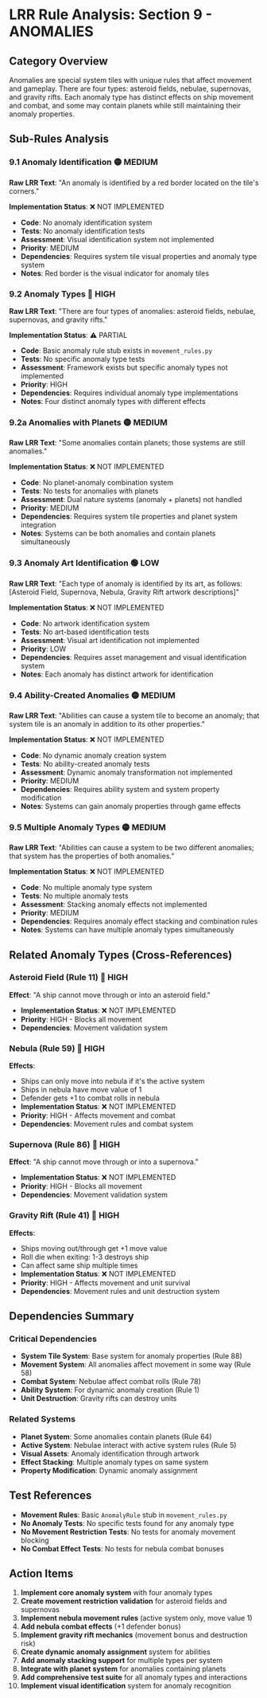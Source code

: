 # LRR Rule Analysis: Section 9 - ANOMALIES

## Category Overview
Anomalies are special system tiles with unique rules that affect movement and gameplay. There are four types: asteroid fields, nebulae, supernovas, and gravity rifts. Each anomaly type has distinct effects on ship movement and combat, and some may contain planets while still maintaining their anomaly properties.

## Sub-Rules Analysis

### 9.1 Anomaly Identification 🟡 MEDIUM
**Raw LRR Text**: "An anomaly is identified by a red border located on the tile's corners."

**Implementation Status**: ❌ NOT IMPLEMENTED
- **Code**: No anomaly identification system
- **Tests**: No anomaly identification tests
- **Assessment**: Visual identification system not implemented
- **Priority**: MEDIUM
- **Dependencies**: Requires system tile visual properties and anomaly type system
- **Notes**: Red border is the visual indicator for anomaly tiles

### 9.2 Anomaly Types 🔴 HIGH
**Raw LRR Text**: "There are four types of anomalies: asteroid fields, nebulae, supernovas, and gravity rifts."

**Implementation Status**: ⚠️ PARTIAL
- **Code**: Basic anomaly rule stub exists in `movement_rules.py`
- **Tests**: No specific anomaly type tests
- **Assessment**: Framework exists but specific anomaly types not implemented
- **Priority**: HIGH
- **Dependencies**: Requires individual anomaly type implementations
- **Notes**: Four distinct anomaly types with different effects

### 9.2a Anomalies with Planets 🟡 MEDIUM
**Raw LRR Text**: "Some anomalies contain planets; those systems are still anomalies."

**Implementation Status**: ❌ NOT IMPLEMENTED
- **Code**: No planet-anomaly combination system
- **Tests**: No tests for anomalies with planets
- **Assessment**: Dual nature systems (anomaly + planets) not handled
- **Priority**: MEDIUM
- **Dependencies**: Requires system tile properties and planet system integration
- **Notes**: Systems can be both anomalies and contain planets simultaneously

### 9.3 Anomaly Art Identification 🟢 LOW
**Raw LRR Text**: "Each type of anomaly is identified by its art, as follows: [Asteroid Field, Supernova, Nebula, Gravity Rift artwork descriptions]"

**Implementation Status**: ❌ NOT IMPLEMENTED
- **Code**: No artwork identification system
- **Tests**: No art-based identification tests
- **Assessment**: Visual art identification not implemented
- **Priority**: LOW
- **Dependencies**: Requires asset management and visual identification system
- **Notes**: Each anomaly has distinct artwork for identification

### 9.4 Ability-Created Anomalies 🟡 MEDIUM
**Raw LRR Text**: "Abilities can cause a system tile to become an anomaly; that system tile is an anomaly in addition to its other properties."

**Implementation Status**: ❌ NOT IMPLEMENTED
- **Code**: No dynamic anomaly creation system
- **Tests**: No ability-created anomaly tests
- **Assessment**: Dynamic anomaly transformation not implemented
- **Priority**: MEDIUM
- **Dependencies**: Requires ability system and system property modification
- **Notes**: Systems can gain anomaly properties through game effects

### 9.5 Multiple Anomaly Types 🟡 MEDIUM
**Raw LRR Text**: "Abilities can cause a system to be two different anomalies; that system has the properties of both anomalies."

**Implementation Status**: ❌ NOT IMPLEMENTED
- **Code**: No multiple anomaly type system
- **Tests**: No multiple anomaly tests
- **Assessment**: Stacking anomaly effects not implemented
- **Priority**: MEDIUM
- **Dependencies**: Requires anomaly effect stacking and combination rules
- **Notes**: Systems can have multiple anomaly types simultaneously

## Related Anomaly Types (Cross-References)

### Asteroid Field (Rule 11) 🔴 HIGH
**Effect**: "A ship cannot move through or into an asteroid field."
- **Implementation Status**: ❌ NOT IMPLEMENTED
- **Priority**: HIGH - Blocks all movement
- **Dependencies**: Movement validation system

### Nebula (Rule 59) 🔴 HIGH
**Effects**: 
- Ships can only move into nebula if it's the active system
- Ships in nebula have move value of 1
- Defender gets +1 to combat rolls in nebula
- **Implementation Status**: ❌ NOT IMPLEMENTED
- **Priority**: HIGH - Affects movement and combat
- **Dependencies**: Movement rules and combat system

### Supernova (Rule 86) 🔴 HIGH
**Effect**: "A ship cannot move through or into a supernova."
- **Implementation Status**: ❌ NOT IMPLEMENTED
- **Priority**: HIGH - Blocks all movement
- **Dependencies**: Movement validation system

### Gravity Rift (Rule 41) 🔴 HIGH
**Effects**:
- Ships moving out/through get +1 move value
- Roll die when exiting: 1-3 destroys ship
- Can affect same ship multiple times
- **Implementation Status**: ❌ NOT IMPLEMENTED
- **Priority**: HIGH - Affects movement and unit survival
- **Dependencies**: Movement rules and unit destruction system

## Dependencies Summary

### Critical Dependencies
- **System Tile System**: Base system for anomaly properties (Rule 88)
- **Movement System**: All anomalies affect movement in some way (Rule 58)
- **Combat System**: Nebulae affect combat rolls (Rule 78)
- **Ability System**: For dynamic anomaly creation (Rule 1)
- **Unit Destruction**: Gravity rifts can destroy units

### Related Systems
- **Planet System**: Some anomalies contain planets (Rule 64)
- **Active System**: Nebulae interact with active system rules (Rule 5)
- **Visual Assets**: Anomaly identification through artwork
- **Effect Stacking**: Multiple anomaly types on same system
- **Property Modification**: Dynamic anomaly assignment

## Test References
- **Movement Rules**: Basic `AnomalyRule` stub in `movement_rules.py`
- **No Anomaly Tests**: No specific tests found for any anomaly type
- **No Movement Restriction Tests**: No tests for anomaly movement blocking
- **No Combat Effect Tests**: No tests for nebula combat bonuses

## Action Items
1. **Implement core anomaly system** with four anomaly types
2. **Create movement restriction validation** for asteroid fields and supernovas
3. **Implement nebula movement rules** (active system only, move value 1)
4. **Add nebula combat effects** (+1 defender bonus)
5. **Implement gravity rift mechanics** (movement bonus and destruction risk)
6. **Create dynamic anomaly assignment** system for abilities
7. **Add anomaly stacking support** for multiple types per system
8. **Integrate with planet system** for anomalies containing planets
9. **Add comprehensive test suite** for all anomaly types and interactions
10. **Implement visual identification** system for anomaly recognition
